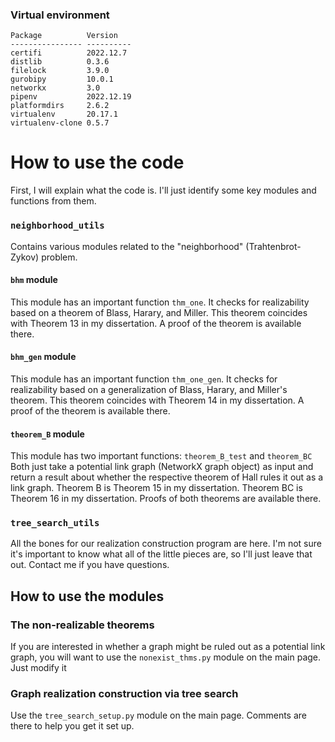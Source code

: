 ### Virtual environment
```
Package          Version
---------------- ----------
certifi          2022.12.7
distlib          0.3.6
filelock         3.9.0
gurobipy         10.0.1
networkx         3.0
pipenv           2022.12.19
platformdirs     2.6.2
virtualenv       20.17.1
virtualenv-clone 0.5.7
```
# How to use the code
First, I will explain what the code is. I'll just identify some key modules and functions from them.

### `neighborhood_utils`
Contains various modules related to the "neighborhood" (Trahtenbrot-Zykov) problem.
#### `bhm` module
This module has an important function `thm_one`. It checks for realizability based on a theorem of Blass, Harary, and Miller. This theorem coincides with Theorem 13 in my dissertation. A proof of the theorem is available there.
#### `bhm_gen` module
This module has an important function `thm_one_gen`. It checks for realizability based on a generalization of Blass, Harary, and Miller's theorem. This theorem coincides with Theorem 14 in my dissertation. A proof of the theorem is available there.
#### `theorem_B` module
This module has two important functions:
`theorem_B_test` and `theorem_BC`
Both just take a potential link graph (NetworkX graph object) as input and return a result about whether the respective theorem of Hall rules it out as a link graph.
Theorem B is Theorem 15 in my dissertation. Theorem BC is Theorem 16 in my dissertation. Proofs of both theorems are available there. 
### `tree_search_utils`
All the bones for our realization construction program are here. I'm not sure it's important to know what all of the little pieces are, so I'll just leave that out. Contact me if you have questions.

## How to use the modules
### The non-realizable theorems
If you are interested in whether a graph might be ruled out as a potential link graph, you will want to use the `nonexist_thms.py` module on the main page. Just modify it 
### Graph realization construction via tree search
Use the `tree_search_setup.py` module on the main page. Comments are there to help you get it set up.

